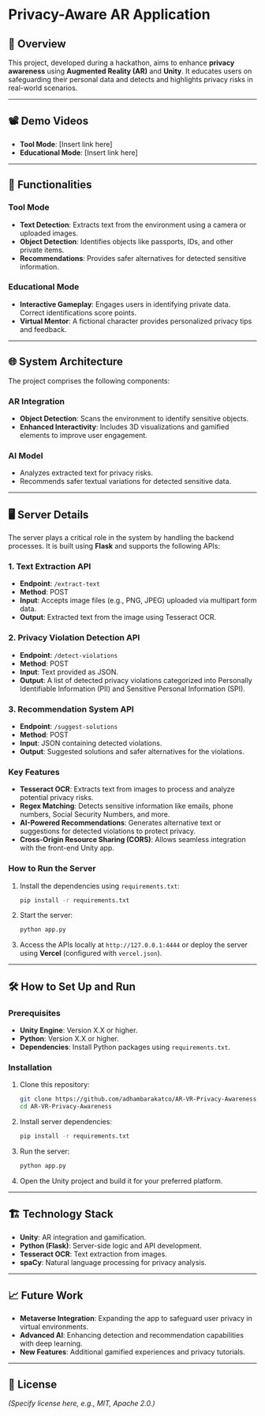 # Privacy-Aware AR Application

## 📖 Overview
This project, developed during a hackathon, aims to enhance **privacy awareness** using **Augmented Reality (AR)** and **Unity**. It educates users on safeguarding their personal data and detects and highlights privacy risks in real-world scenarios.

---

## 📽️ Demo Videos
- **Tool Mode**: [Insert link here]
- **Educational Mode**: [Insert link here]

---

## 🎯 Functionalities
### Tool Mode
- **Text Detection**: Extracts text from the environment using a camera or uploaded images.
- **Object Detection**: Identifies objects like passports, IDs, and other private items.
- **Recommendations**: Provides safer alternatives for detected sensitive information.

### Educational Mode
- **Interactive Gameplay**: Engages users in identifying private data. Correct identifications score points.
- **Virtual Mentor**: A fictional character provides personalized privacy tips and feedback.

---

## 🌐 System Architecture
The project comprises the following components:

### AR Integration
- **Object Detection**: Scans the environment to identify sensitive objects.
- **Enhanced Interactivity**: Includes 3D visualizations and gamified elements to improve user engagement.

### AI Model
- Analyzes extracted text for privacy risks.
- Recommends safer textual variations for detected sensitive data.

---

## 🖥️ Server Details
The server plays a critical role in the system by handling the backend processes. It is built using **Flask** and supports the following APIs:

### 1. **Text Extraction API**
- **Endpoint**: `/extract-text`
- **Method**: POST
- **Input**: Accepts image files (e.g., PNG, JPEG) uploaded via multipart form data.
- **Output**: Extracted text from the image using Tesseract OCR.

### 2. **Privacy Violation Detection API**
- **Endpoint**: `/detect-violations`
- **Method**: POST
- **Input**: Text provided as JSON.
- **Output**: A list of detected privacy violations categorized into Personally Identifiable Information (PII) and Sensitive Personal Information (SPI).

### 3. **Recommendation System API**
- **Endpoint**: `/suggest-solutions`
- **Method**: POST
- **Input**: JSON containing detected violations.
- **Output**: Suggested solutions and safer alternatives for the violations.

### Key Features
- **Tesseract OCR**: Extracts text from images to process and analyze potential privacy risks.
- **Regex Matching**: Detects sensitive information like emails, phone numbers, Social Security Numbers, and more.
- **AI-Powered Recommendations**: Generates alternative text or suggestions for detected violations to protect privacy.
- **Cross-Origin Resource Sharing (CORS)**: Allows seamless integration with the front-end Unity app.

### How to Run the Server
1. Install the dependencies using `requirements.txt`:
   ```bash
   pip install -r requirements.txt
   ```
2. Start the server:
   ```bash
   python app.py
   ```
3. Access the APIs locally at `http://127.0.0.1:4444` or deploy the server using **Vercel** (configured with `vercel.json`).

---

## 🛠️ How to Set Up and Run
### Prerequisites
- **Unity Engine**: Version X.X or higher.
- **Python**: Version X.X or higher.
- **Dependencies**: Install Python packages using `requirements.txt`.

### Installation
1. Clone this repository:
   ```bash
   git clone https://github.com/adhambarakatco/AR-VR-Privacy-Awareness.git
   cd AR-VR-Privacy-Awareness
   ```
2. Install server dependencies:
   ```bash
   pip install -r requirements.txt
   ```
3. Run the server:
   ```bash
   python app.py
   ```
4. Open the Unity project and build it for your preferred platform.

---

## 🏗️ Technology Stack
- **Unity**: AR integration and gamification.
- **Python (Flask)**: Server-side logic and API development.
- **Tesseract OCR**: Text extraction from images.
- **spaCy**: Natural language processing for privacy analysis.

---

## 📈 Future Work
- **Metaverse Integration**: Expanding the app to safeguard user privacy in virtual environments.
- **Advanced AI**: Enhancing detection and recommendation capabilities with deep learning.
- **New Features**: Additional gamified experiences and privacy tutorials.

---

## 📄 License
*(Specify license here, e.g., MIT, Apache 2.0.)*
